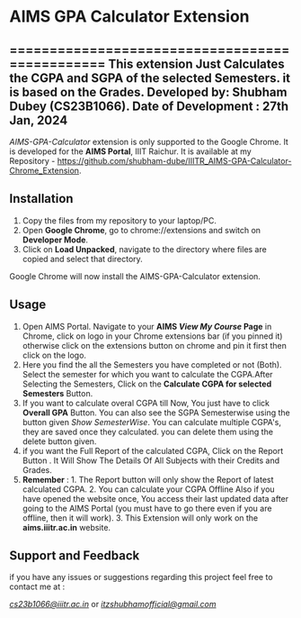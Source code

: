 
# AIMS GPA Calculator Extension
===============================================
This extension Just Calculates the CGPA and SGPA of the selected Semesters. it is based on the Grades.
Developed by: Shubham Dubey (CS23B1066).
Date of Development : 27th Jan, 2024
-----------------------------------------------------------------------

*AIMS-GPA-Calculator* extension is only supported to the Google Chrome. It is developed for the **AIMS Portal**, IIIT Raichur. It is available at my Repository -  https://github.com/shubham-dube/IIITR_AIMS-GPA-Calculator-Chrome_Extension. 

## Installation

1. Copy the files from my repository to your laptop/PC. 
2. Open **Google Chrome**, go to chrome://extensions and switch on **Developer Mode**. 
3. Click on **Load Unpacked**, navigate to the directory where files are copied and select that directory. 

Google Chrome will now install the AIMS-GPA-Calculator extension. 

## Usage

1. Open AIMS Portal. Navigate to your **AIMS *View My Course* Page** in Chrome, click on logo in your Chrome extensions bar (if you pinned it) otherwise click on the extensions button on chrome and pin it first then click on the logo.
2. Here you find the all the Semesters you have completed or not (Both). Select the semester for which you want to calculate the CGPA.After Selecting the Semesters, Click on the **Calculate CGPA for selected Semesters** Button.
3. If you want to calculate overal CGPA till Now, You just have to click **Overall GPA** Button. You can also see the SGPA Semesterwise using the button given *Show SemesterWise*. You can calculate multiple CGPA's, they are saved once they calculated. you can delete them using the delete button given.
4. if you want the Full Report of the calculated CGPA, Click on the Report Button . It Will Show The Details Of All Subjects with their Credits and Grades.
5. **Remember** : 1. The Report button will only show the Report of latest calculated CGPA.
                  2. You can calculate your CGPA Offline Also if you have opened the website once, You access their last updated data after going to the AIMS Portal (you must have to go there even if you are offline, then it will work).
                  3. This Extension will only work on the **aims.iiitr.ac.in**  website.


## Support and Feedback

if you have any  issues or suggestions regarding this project feel free to contact me at :

*cs23b1066@iiitr.ac.in* or *itzshubhamofficial@gmail.com*